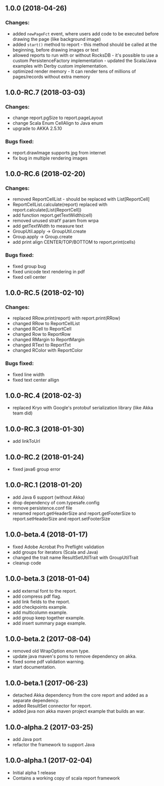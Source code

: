## 1.0.0 (2018-04-26)
### Changes:
* added `newPageFct` event, where users add code to be executed before drawing the page (like background image)
* added `start()` method to report - this method should be called at the beginning, before drawing images or text
* allowed reports to run with or without RocksDB - it's possible to use a custom PersistenceFactory implementation - updated the Scala/Java examples with Derby custom implementation.
* optimized render memory - It can render tens of millions of pages/records without extra memory

## 1.0.0-RC.7 (2018-03-03)
### Changes:
* change report.pgSize to report.pageLayout
* change  Scala Enum CellAlign to Java enum 
* upgrade to AKKA 2.5.10
### Bugs fixed:
* report.drawImage supports jpg from internet
* fix bug in multiple rendering images

## 1.0.0-RC.6 (2018-02-20)
### Changes:
* removed ReportCellList - should be replaced with List[ReportCell]
* ReportCellList.calculate(report) replaced with report.calculate(List{ReportCell])
* add function report.getTextWidth(cell)
* removed unused stratY param from wrpa
* add getTextWidth to measure text
* GroupUtil.apply -> GroupUtil.create
* Group.apply -> Group.create
* add print align CENTER/TOP/BOTTOM to report.print(cells)

### Bugs fixed:
* fixed group bug
* fixed unicode text rendering in pdf
* fixed cell center



## 1.0.0-RC.5 (2018-02-10)

### Changes:
* replaced RRow.print(report) with report.print(RRow)
* changed RRow to ReportCellList
* changed RCell to ReportCell
* changed Row to ReportRow
* changed RMargin to ReportMargin
* changed RText to ReportTxt
* changed RColor with ReportColor


### Bugs fixed:
* fixed line width
* fixed text center allign





## 1.0.0-RC.4 (2018-02-3)
* replaced Kryo with Google's protobuf serialization library (like Akka team did)

## 1.0.0-RC.3 (2018-01-30)
* add linkToUrl


## 1.0.0-RC.2 (2018-01-24)
* fixed java6 group error


## 1.0.0-RC.1 (2018-01-20)
* add Java 6 support (without Akka)
* drop dependency of com.typesafe.config
* remove persistence.conf file
* renamed report.getHeaderSize and report.getFooterSize to  report.setHeaderSize and report.setFooterSize


## 1.0.0-beta.4 (2018-01-17)
* fixed Adobe Acrobat  Pro Preflight validation
* add groups for iterators (Scala and Java)
* changed the trait name ResultSetUtilTrait with  GroupUtilTrait
* cleanup code



## 1.0.0-beta.3 (2018-01-04)
* add external font to the report.
* add compress pdf flag.
* add link fields to the report.
* add checkpoints example.
* add multicolumn example.
* add group keep together example.
* add insert summary page example.



## 1.0.0-beta.2 (2017-08-04)
* removed old WrapOption enum type.
* update java maven's poms to remove dependency on akka.
* fixed some pdf validation warning.
* start documentation. 

## 1.0.0-beta.1 (2017-06-23)
* detached Akka dependency from the core report and added as a separate dependency.
* added ResultSet connector for report.
* added java non akka maven project example that builds an war.

## 1.0.0-alpha.2 (2017-03-25)
* add Java port
* refactor the framework to support Java


## 1.0.0-alpha.1 (2017-02-04)
* Initial alpha 1 release
* Contains a working copy of scala report framework
